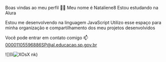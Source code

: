 Boas vindas ao meu perfil 💙💙
Meu nome é Nataliene8
Estou estudando na Alura

Estou me desenvolvendo na linguagem JavaScript
Utilizo esse espaço para minha organização e compartilhamento dos meu projetos desenvolvidos

Você pode entrar em contato comigo 📫
00001105596886SP@al.educacao.sp.gov.br

![](li![XOsX](https://github.com/NatY2910/NatY/assets/169285524/f275a90c-601a-4aa2-a524-23c25c6304a1)
nk)


